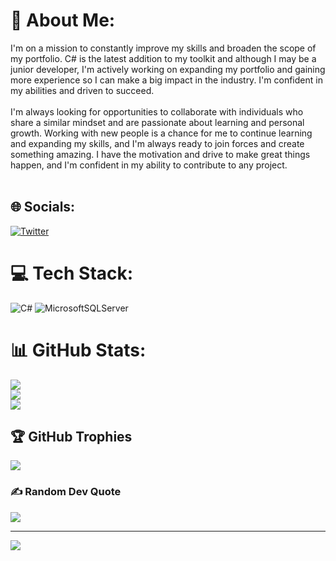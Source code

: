 # 💫 About Me:
I'm on a mission to constantly improve my skills and broaden the scope of my portfolio. C# is the latest addition to my toolkit and although I may be a junior developer, I'm actively working on expanding my portfolio and gaining more experience so I can make a big impact in the industry. I'm confident in my abilities and driven to succeed.<br><br>I'm always looking for opportunities to collaborate with individuals who share a similar mindset and are passionate about learning and personal growth. Working with new people is a chance for me to continue learning and expanding my skills, and I'm always ready to join forces and create something amazing. I have the motivation and drive to make great things happen, and I'm confident in my ability to contribute to any project.<br><br>


## 🌐 Socials:
[![Twitter](https://img.shields.io/badge/Twitter-%231DA1F2.svg?logo=Twitter&logoColor=white)](https://twitter.com/NeoFlowMorph) 

# 💻 Tech Stack:
![C#](https://img.shields.io/badge/c%23-%23239120.svg?style=for-the-badge&logo=c-sharp&logoColor=white) ![MicrosoftSQLServer](https://img.shields.io/badge/Microsoft%20SQL%20Sever-CC2927?style=for-the-badge&logo=microsoft%20sql%20server&logoColor=white)
# 📊 GitHub Stats:
![](https://github-readme-stats.vercel.app/api?username=jeddwhiteman&theme=dark&hide_border=false&include_all_commits=true&count_private=false)<br/>
![](https://github-readme-streak-stats.herokuapp.com/?user=jeddwhiteman&theme=dark&hide_border=false)<br/>
![](https://github-readme-stats.vercel.app/api/top-langs/?username=jeddwhiteman&theme=dark&hide_border=false&include_all_commits=true&count_private=false&layout=compact)

## 🏆 GitHub Trophies
![](https://github-profile-trophy.vercel.app/?username=jeddwhiteman&theme=chalk&no-frame=false&no-bg=false&margin-w=4)

### ✍️ Random Dev Quote
![](https://quotes-github-readme.vercel.app/api?type=horizontal&theme=radical)

---
[![](https://visitcount.itsvg.in/api?id=jeddwhiteman&icon=0&color=0)](https://visitcount.itsvg.in)

<!-- Proudly created with GPRM ( https://gprm.itsvg.in ) -->